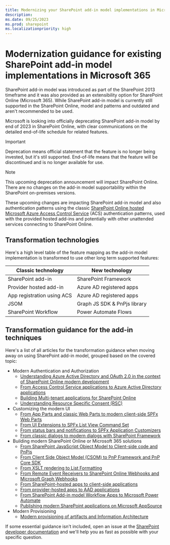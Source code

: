 ```yaml
---
title: Modernizing your SharePoint add-in model implementations in Microsoft 365
description: 
ms.date: 09/25/2023
ms.prod: sharepoint
ms.localizationpriority: high
---
```


# Modernization guidance for existing SharePoint add-in model implementations in Microsoft 365

SharePoint add-in model was introduced as part of the SharePoint 2013 timeframe and it was also provided as an extensibility option for SharePoint Online (Microsoft 365). While SharePoint add-in model is currently still supported in the SharePoint Online, model and patterns and outdated and aren't recommended to be used.

Microsoft is looking into officially deprecating SharePoint add-in model by end of 2023 in SharePoint Online, with clear communications on the detailed end-of-life schedule for related features.

> [!IMPORTANT]
> Deprecation means official statement that the feature is no longer being invested, but it's stil supported. End-of-life means that the feature will be discontinued and is no longer available for use.

> [!NOTE] 
> This upcoming deprecation announcement will impact SharePoint Online. There are no changes on the add-in model supportability within the SharePoint on-premises versions.

These upcoming changes are impacting SharePoint add-in model and also authentication patterns using the classic [SharePoint Online hosted Microsoft Azure Access Control Service](https://learn.microsoft.com/sharepoint/dev/sp-add-ins/authorization-code-oauth-flow-for-sharepoint-add-ins) (ACS) authentication patterns, used with the provided hosted add-ins and potentially with other unattended services connecting to SharePoint Online.

## Transformation technologies

Here's a high level table of the feature mapping as the add-in model implementation is transformed to use other long term supported features:

| Classic technology 	       | New technology
|--------------------	       |----------------
| SharePoint add-in          | SharePoint Framework
| Provider hosted add-in     | Azure AD registered apps
| App registration using ACS | Azure AD registered apps
| JSOM                       | Graph JS SDK & PnPjs library
| SharePoint Workflow        | Power Automate Flows

## Transformation guidance for the add-in techniques

Here's a list of all articles for the transformation guidance when moving away on using SharePoint add-in model, grouped based on the covered topic:

* Modern Authentication and Authorization
  * [Understanding Azure Active Directory and OAuth 2.0 in the context of SharePoint Online modern development](./Understanding-AAD-and-OAuth-for-SPO-modern.md)
  * [From Access Control Service applications to Azure Active Directory applications](./From-ACS-to-AAD-apps.md)
  * [Building Multi-tenant applications for SharePoint Online](./Multi-tenant-applications.md)
  * [Understanding Resource Specific Consent (RSC)](./Understanding-RSC-for-MSGraph-and-SharePoint-Online.md)
* Customizing the modern UI
  * [From App Parts and classic Web Parts to modern client-side SPFx Web Parts](./From-App-Parts-to-Modern-Web-Parts.md)
  * [From UI Extensions to SPFx List View Command Set](./From-UI-Extensions-to-ListView-Command-Sets.md)
  * [From status bars and notifications to SPFx Application Customizers](./From-Notifications-to-Application-Customizers.md)
  * [From classic dialogs to modern dialogs with SharePoint Framework](./From-classic-Dialogs-to-modern-Dialogs.md)
* Building modern SharePoint Online or Microsoft 365 solutions
  * [From SharePoint JavaScript Object Model to Client-side code and PnPjs](./From-JSOM-to-Client-Side.md)
  * [From Client Side Object Model (CSOM) to PnP Framework and PnP Core SDK](./From-CSOM-to-PnP-Libraries.md)
  * [From XSLT rendering to List Formatting](./From-XSLT-to-List-Formatting.md)
  * [From Remote Event Receivers to SharePoint Online Webhooks and Microsoft Graph Webhooks](./From-Remote-Event-Receivers-to-Webhooks.md)
  * [From SharePoint-hosted apps to client-side applications](./From-SharePoint-Hosted-to-Client-Side.md)
  * [From provider-hosted apps to AAD applications](./From-Provider-Hosted-to-AAD-applications.md)
  * [From SharePoint Add-in model Workflow Apps to Microsoft Power Automate](./From-Workflow-Apps-to-Power-Automate.md)
  * [Publishing modern SharePoint applications on Microsoft AppSource](./Publishing-modern-SharePoint-apps-on-AppSource.md)
* Modern Provisioning
  * [Modern provisioning of artifacts and Information Architecture](./Modern-Provisioning.md)

If some essential guidance isn't included, open an issue at the [SharePoint developer documentation](https://aka.ms/spdev-issues) and we'll help you as fast as possible with your specific question.
